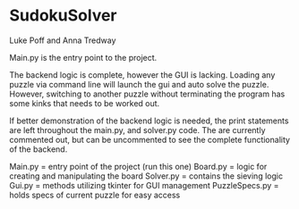 # SudokuSolver
Luke Poff and Anna Tredway

Main.py is the entry point to the project.

The backend logic is complete, however the GUI is lacking. Loading any puzzle via
command line will launch the gui and auto solve the puzzle. However, switching to another
puzzle without terminating the program has some kinks that needs to be worked out.

If better demonstration of the backend logic is needed, the print statements are left throughout the main.py, and solver.py code. The are currently commented out, but can be uncommented to see the complete functionality of the backend.

Main.py = entry point of the project (run this one)
Board.py = logic for creating and manipulating the board
Solver.py = contains the sieving logic
Gui.py = methods utilizing tkinter for GUI management
PuzzleSpecs.py = holds specs of current puzzle for easy access